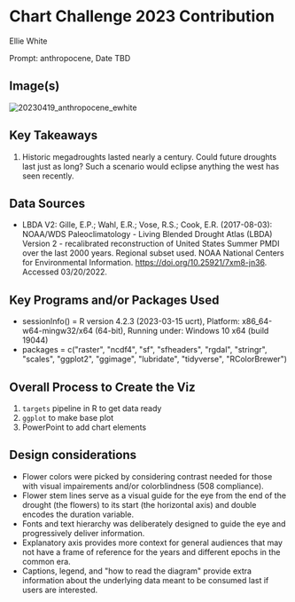 # Chart Challenge 2023 Contribution

Ellie White

Prompt: anthropocene, Date TBD

## Image(s) 

![20230419_anthropocene_ewhite](https://github.com/whiteellie/chartchallenge-drought/blob/main/out/20230419_anthropocene_ewhite.png)

## Key Takeaways

1. Historic megadroughts lasted nearly a century. Could future droughts last just as long? Such a scenario would eclipse anything the west has seen recently.  

## Data Sources

* LBDA V2: Gille, E.P.; Wahl, E.R.; Vose, R.S.; Cook, E.R. (2017-08-03): NOAA/WDS Paleoclimatology - Living Blended Drought Atlas (LBDA) Version 2 - recalibrated reconstruction of United States Summer PMDI over the last 2000 years. Regional subset used. NOAA National Centers for Environmental Information. https://doi.org/10.25921/7xm8-jn36. Accessed 03/20/2022.

## Key Programs and/or Packages Used
* sessionInfo() = R version 4.2.3 (2023-03-15 ucrt), Platform: x86_64-w64-mingw32/x64 (64-bit), Running under: Windows 10 x64 (build 19044) 
* packages = c("raster", "ncdf4", "sf", "sfheaders", "rgdal", "stringr", "scales", "ggplot2", "ggimage", "lubridate", "tidyverse", "RColorBrewer")

## Overall Process to Create the Viz
1) `targets` pipeline in R to get data ready 
2) `ggplot` to make base plot 
2) PowerPoint to add chart elements

## Design considerations
* Flower colors were picked by considering contrast needed for those with visual impairements and/or colorblindness (508 compliance).
* Flower stem lines serve as a visual guide for the eye from the end of the drought (the flowers) to its start (the horizontal axis) and double encodes the duration variable. 
* Fonts and text hierarchy was deliberately designed to guide the eye and progressively deliver information.
* Explanatory axis provides more context for general audiences that may not have a frame of reference for the years and different epochs in the common era. 
* Captions, legend, and "how to read the diagram" provide extra information about the underlying data meant to be consumed last if users are interested. 